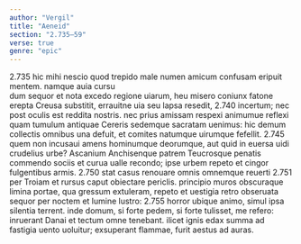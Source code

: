 ```yaml
---
author: "Vergil"
title: "Aeneid"
section: "2.735–59"
verse: true
genre: "epic"
---
```


2.735
hic mihi nescio quod trepido male numen amicum
confusam eripuit mentem. namque auia cursu  
dum sequor et nota excedo regione uiarum,
heu misero coniunx fatone erepta Creusa
substitit, errauitne uia seu lapsa resedit,
2.740
incertum; nec post oculis est reddita nostris.
nec prius amissam respexi animumue reflexi
quam tumulum antiquae Cereris sedemque sacratam
uenimus: hic demum collectis omnibus una
defuit, et comites natumque uirumque fefellit.
2.745
quem non incusaui amens hominumque deorumque,
aut quid in euersa uidi crudelius urbe?
Ascanium Anchisenque patrem Teucrosque penatis
commendo sociis et curua ualle recondo;
ipse urbem repeto et cingor fulgentibus armis.
2.750
stat casus renouare omnis omnemque reuerti
2.751
per Troiam et rursus caput obiectare periclis.
principio muros obscuraque limina portae,
qua gressum extuleram, repeto et uestigia retro
obseruata sequor per noctem et lumine lustro:
2.755
horror ubique animo, simul ipsa silentia terrent.
inde domum, si forte pedem, si forte tulisset,
me refero: inruerant Danai et tectum omne tenebant.
ilicet ignis edax summa ad fastigia uento
uoluitur; exsuperant flammae, furit aestus ad auras.